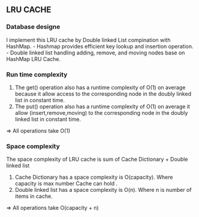 ## LRU CACHE ##

### Database designe ###
I implement this LRU cache by Double linked List compination with HashMap. 
    - Hashmap provides efficient key lookup and insertion operation.
    - Double linked list handling adding, remove, and moving nodes base on HashMap LRU Cache.

### Run time complexity ###
1. The get() operation also has a runtime complexity of O(1) on average because it allow access to the corresponding node in the doubly linked list in constant time.
2. The put() operation also has a runtime complexity of O(1) on average it allow (insert,remove,moving) to the corresponding node in the doubly linked list in constant time.

 => All operations take O(1) 

### Space complexity ###

The space complexity of LRU cache is sum of Cache Dictionary + Double linked list 
1. Cache Dictionary has a space complexity is O(capacity). Where capacity is max number Cache can hold .
2. Double linked list  has a space complexity is O(n). Where n is number of items in cache.

=> All operations take O(capacity + n) 
